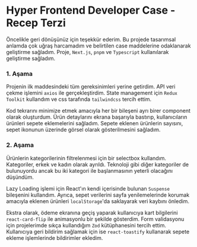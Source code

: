 
# **Hyper Frontend Developer Case - Recep Terzi**

Öncelikle geri dönüşünüz için teşekkür ederim. Bu projede tasarımsal anlamda çok uğraş harcamadım ve belirtilen case maddelerine odaklanarak geliştirme sağladım. Proje, `Next.js`, `pnpm` ve `Typescript` kullanılarak geliştirme sağladım.

### **1. Aşama**

Projenin ilk maddesindeki tüm gereksinimleri yerine getirdim. API veri çekme işlemini `axios` ile gerçekleştirdim. State management için `Redux Toolkit` kullandım ve css tarafında `tailwindcss` tercih ettim.

Kod tekrarını minimize etmek amacıyla her bir bileşeni ayrı birer component olarak oluşturdum. Ürün detaylarını ekrana başarıyla bastırıp, kullanıcıların ürünleri sepete eklemelerini sağladım. Sepete eklenen ürünlerin sayısını, sepet ikonunun üzerinde görsel olarak gösterilmesini sağladım.

### **2. Aşama**

Ürünlerin kategorilerinin filtrelenmesi için bir selectbox kullandım. Kategoriler, erkek ve kadın olarak ayrıldı. Teknoloji gibi diğer kategoriler de bulunuyordu ancak bu iki kategori ile başlanmasının yeterli olacağını düşündüm.

Lazy Loading işlemi için React'ın kendi içerisinde bulunan `Suspense` bileşenini kullandım. Ayrıca, sepet verilerini sayfa yenilemelerinde korumak amacıyla eklenen ürünleri `localStorage`'da saklayarak veri kaybını önledim.

Ekstra olarak, ödeme ekranına geçiş yaparak kullanıcıya kart bilgilerini `react-card-flip` ile animasyonlu bir şekilde gösterdim. Form validasyonu için projelerimde sıkça kullandığım `Zod` kütüphanesini tercih ettim. Kullanıcıya geri bildirim sağlamak için ise `react-toastify` kullanarak sepete ekleme işlemlerinde bildirimler ekledim.
